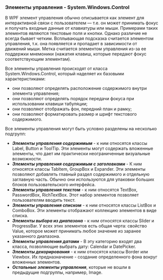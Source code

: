 ### Элементы управления - System.Windows.Control
В WPF элемент управления обычно описывается как элемент для интерактивной связи с пользователем — т.е. он может принимать фокус и получать входные данные от клавиатуры или мыши. Примерами таких элементов являются текстовые поля и кнопки. Однако различие не всегда бывает четким. Всплывающая подсказка считается элементом управления, т.к. она появляется и пропадает в зависимости от движений мыши. Метка считается элементом управления из-за ее поддержки мнемоники (нажатия клавиш, которые передают фокус соответствующим элементам). 

Все элементы управления происходят от класса System.Windows.Control, который наделяет их базовыми характеристиками: 
* они позволяют определять расположение содержимого внутри элемента управления; 
* они позволяют определять порядок передачи фокуса при использовании клавиши табуляции; 
* они позволяют отображать фон, передний план и рамку; 
* они позволяют форматировать размер и шрифт текстового содержимого. 

Все элементы управления могут быть условно разделены на несколько подгрупп:
* ___Элементы управления содержимым___ - к ним относятся классы Label, Button и ToolTip. Эти элементы могут содержать вложенные элементы, что дает им практически неограниченные визуальные возможности.
* ___Элементы управления содержимым с заголовками___ - К ним относятся классы Tabltem, GroupBox и Expander. Эти элементы позволяют добавлять главный раздел содержимого и отдельную заглавную часть. Обычно они используются для упаковки больших блоков пользовательского интерфейса.  
* ___Элементы управления текстом___ - к ним относятся TextBox, PasswordBox, RichTextBox. Этот набор элементов позволяет пользователям вводить текст.
* ___Элементы управления списком___ - к ним относятся классы ListBox и ComboBox. Эти элементы отображают коллекцию элементов в виде списка.
* ___Элементы выбора из диапазона___ - к ним относятся классы Slider и ProgressBar. У всех этих элементов есть общая черта: свойство Value, которое может принимать любое значение из заранее указанного диапазона.
* ___Элементы управления датами___ - В эту категорию входят два класса, позволяющие выбрать дату: Calendar и DatePicker.
* ___Элементы декорирования___ - к ним относятся классы Border или Viewbox. Их предназначение - создание определенного фона вокруг вложенных элементов.
* ___Остальные элементы управления___, которые не вошли в предыдущие подгруппы, например, Image.

